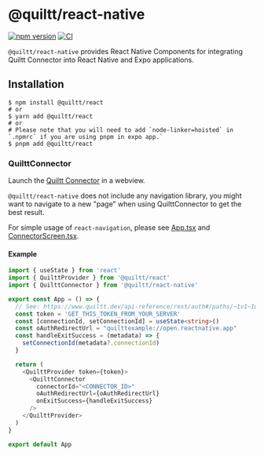 # @quiltt/react-native

[![npm version](https://badge.fury.io/js/@quiltt%2Freact-native.svg)](https://badge.fury.io/js/@quiltt%2Freact-native)
[![CI](https://github.com/quiltt/quiltt-public/actions/workflows/ci.yml/badge.svg?branch=main)](https://github.com/quiltt/quiltt-public/actions/workflows/ci.yml)

`@quiltt/react-native` provides React Native Components for integrating Quiltt Connector into React Native and Expo applications.

## Installation

```shell
$ npm install @quiltt/react
# or
$ yarn add @quiltt/react
# or
# Please note that you will need to add `node-linker=hoisted` in `.npmrc` if you are using pnpm in expo app.`
$ pnpm add @quiltt/react
```

### QuilttConnector

Launch the [Quiltt Connector](https://www.quiltt.dev/guides/connector) in a webview.

`@quiltt/react-native` does not include any navigation library, you might want to navigate to a new "page" when using QuilttConnector to get the best result.

For simple usage of `react-navigation`, please see [App.tsx](ECMAScript/react-native/example/App.tsx) and [ConnectorScreen.tsx](ECMAScript/react-native/example/screens/ConnectorScreen.tsx).

#### Example

```typescript
import { useState } from 'react'
import { QuilttProvider } from '@quiltt/react'
import { QuilttConnector } from '@quiltt/react-native'

export const App = () => {
  // See: https://www.quiltt.dev/api-reference/rest/auth#/paths/~1v1~1users~1sessions/post
  const token = 'GET_THIS_TOKEN_FROM_YOUR_SERVER'
  const [connectionId, setConnectionId] = useState<string>()
  const oAuthRedirectUrl = "quilttexample://open.reactnative.app"
  const handleExitSuccess = (metadata) => {
    setConnectionId(metadata?.connectionId)
  }

  return (
    <QuilttProvider token={token}>
      <QuilttConnector
        connectorId="<CONNECTOR_ID>"
        oAuthRedirectUrl={oAuthRedirectUrl}
        onExitSuccess={handleExitSuccess}
      />
    </QuilttProvider>
  )
}

export default App
```
